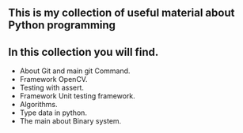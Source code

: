 ## This is my collection of useful material about Python programming

## In this collection you will find.
- About Git and main git Command.
- Framework OpenCV.
- Testing with assert.
- Framework Unit testing framework.
- Algorithms.
- Type data in python.
- The main about Binary system.
